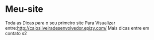 # Meu-site
Toda as Dicas para o seu primeiro site
Para Visualizar entre:http://caiosilveiradesenvolvedor.epizy.com/
Mais dicas entre em contato s2
